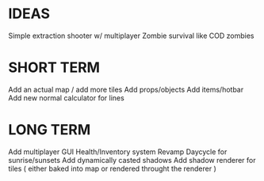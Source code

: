 # IDEAS
Simple extraction shooter w/ multiplayer
Zombie survival like COD zombies

# SHORT TERM
Add an actual map / add more tiles
Add props/objects
Add items/hotbar
Add new normal calculator for lines

# LONG TERM
Add multiplayer
GUI
Health/Inventory system
Revamp Daycycle for sunrise/sunsets
Add dynamically casted shadows
Add shadow renderer for tiles ( either baked into map or rendered throught the renderer )


```rust

```